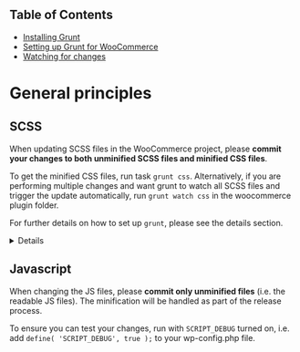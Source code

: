 <!-- START doctoc generated TOC please keep comment here to allow auto update -->
<!-- DON'T EDIT THIS SECTION, INSTEAD RE-RUN doctoc TO UPDATE -->
## Table of Contents

- [Installing Grunt](#installing-grunt)
- [Setting up Grunt for WooCommerce](#setting-up-grunt-for-woocommerce)
- [Watching for changes](#watching-for-changes)

<!-- END doctoc generated TOC please keep comment here to allow auto update -->

# General principles

## SCSS

When updating SCSS files in the WooCommerce project, please **commit your changes to both unminified SCSS files and minified CSS files**.

To get the minified CSS files, run task `grunt css`. Alternatively, if you are performing multiple changes and want grunt to watch all SCSS files and trigger the update automatically, run `grunt watch css` in the woocommerce plugin folder.

For further details on how to set up `grunt`, please see the details section.

<details>

---

For minification, WooCommerce uses [Grunt](http://gruntjs.com)

## Installing Grunt

1. Install Node.JS - https://nodejs.org/download/ - This allows you to use the npm package manager.
2. Install Grunt - http://gruntjs.com/getting-started

## Setting up Grunt for WooCommerce

In terminal/command line, cd to the WooCommerce directory and run `npm install`.

`npm install` will download and install all required modules which our Grunt file requires.

## Watching for changes

Whilst in the WooCommerce directory in Terminal, run `grunt watch css`. This will watch for changes within SCSS files and minify them when needed.

To trigger minification manually, just type `grunt css` instead.

</details>

## Javascript

When changing the JS files, please **commit only unminified files** (i.e. the readable JS files). The minification will be handled as part of the release process.

To ensure you can test your changes, run with `SCRIPT_DEBUG` turned on, i.e. add `define( 'SCRIPT_DEBUG', true );` to your wp-config.php file.

